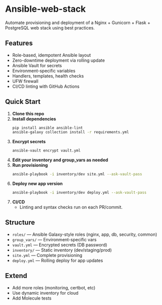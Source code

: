 # Ansible-web-stack
Automate provisioning and deployment of a Nginx + Gunicorn + Flask + PostgreSQL web stack using best practices.

## Features

- Role-based, idempotent Ansible layout
- Zero-downtime deployment via rolling update
- Ansible Vault for secrets
- Environment-specific variables
- Handlers, templates, health checks
- UFW firewall
- CI/CD linting with GitHub Actions

## Quick Start

1. **Clone this repo**
2. **Install dependencies**
   ```bash
   pip install ansible ansible-lint
   ansible-galaxy collection install -r requirements.yml
   ```
3. **Encrypt secrets**
   ```bash
   ansible-vault encrypt vault.yml
   ```
4. **Edit your inventory and group_vars as needed**
5. **Run provisioning**
   ```bash
   ansible-playbook -i inventory/dev site.yml --ask-vault-pass
   ```
6. **Deploy new app version**
   ```bash
   ansible-playbook -i inventory/dev deploy.yml --ask-vault-pass
   ```
7. **CI/CD**
   - Linting and syntax checks run on each PR/commit.

## Structure

- `roles/` — Ansible Galaxy-style roles (nginx, app, db, security, common)
- `group_vars/` — Environment-specific vars
- `vault.yml` — Encrypted secrets (DB password)
- `inventory/` — Static inventory (dev/staging/prod)
- `site.yml` — Complete provisioning
- `deploy.yml` — Rolling deploy for app updates

## Extend

- Add more roles (monitoring, certbot, etc)
- Use dynamic inventory for cloud
- Add Molecule tests
